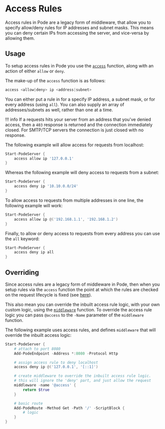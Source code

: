 # Access Rules

Access rules in Pode are a legacy form of middleware, that allow you to specify allow/deny rules for IP addresses and subnet masks. This means you can deny certain IPs from accessing the server, and vice-versa by allowing them.

## Usage

To setup access rules in Pode you use the [`access`](../../../Functions/Middleware/Access) function, along with an action of either `allow` or `deny`.

The make-up of the `access` function is as follows:

```powershell
access <allow|deny> ip <address|subnet>
```

You can either put a rule in for a specify IP address, a subnet mask, or for every address (using `all`). You can also supply an array of addresses/subnets as well, rather than one at a time.

!!! info
    If a requests hits your server from an address that you've denied access, then a `403` response is returned and the connection immediately closed. For SMTP/TCP servers the connection is just closed with no response.

The following example will allow access for requests from localhost:

```powershell
Start-PodeServer {
    access allow ip '127.0.0.1'
}
```

Whereas the following example will deny access to requests from a subnet:

```powershell
Start-PodeServer {
    access deny ip '10.10.0.0/24'
}
```

To allow access to requests from multiple addresses in one line, the following example will work:

```powershell
Start-PodeServer {
    access allow ip @('192.168.1.1', '192.168.1.2')
}
```

Finally, to allow or deny access to requests from every address you can use the `all` keyword:

```powershell
Start-PodeServer {
    access deny ip all
}
```

## Overriding

Since access rules are a legacy form of middleware in Pode, then when you setup rules via the `access` function the point at which the rules are checked on the request lifecycle is fixed (see [here](../Overview/#order-of-running)).

This also mean you can override the inbuilt access rule logic, with your own custom logic, using the [`middleware`](../../../Functions/Core/Middleware) function. To override the access rule logic you can pass `@access` to the `-Name` parameter of the `middleware` function.

The following example uses access rules, and defines `middleware` that will override the inbuilt access logic:

```powershell
Start-PodeServer {
    # attach to port 8080
    Add-PodeEndpoint -Address *:8080 -Protocol Http

    # assign access rule to deny localhost
    access deny ip @('127.0.0.1', '[::1]')

    # create middleware to override the inbuilt access rule logic.
    # this will ignore the 'deny' part, and just allow the request
    middleware -name '@access' {
        return $true
    }

    # basic route
    Add-PodeRoute -Method Get -Path '/' -ScriptBlock {
        # logic
    }
}
```